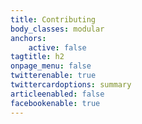 ```yaml
---
title: Contributing
body_classes: modular
anchors:
    active: false
tagtitle: h2
onpage_menu: false
twitterenable: true
twittercardoptions: summary
articleenabled: false
facebookenable: true
---
```


